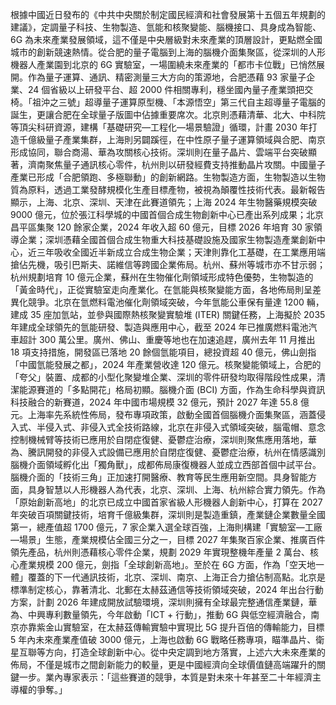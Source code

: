 根據中國近日發布的《中共中央關於制定國民經濟和社會發展第十五個五年規劃的建議》，定調量子科技、生物製造、氫能和核聚變能、腦機接口、具身成為智能、6G 為未來產業發展領域，這不僅是中央層級對未來產業的頂層設計，更點燃全國城市的創新競速熱情。從合肥的量子電腦到上海的腦機介面集聚區，從深圳的人形機器人產業園到北京的 6G 實驗室，一場圍繞未來產業的「都市卡位戰」已悄然展開。作為量子運算、通訊、精密測量三大方向的策源地，合肥憑藉 93 家量子企業、24 個省級以上研發平台、超 2000 件相關專利，穩坐國內量子產業頭把交椅。「祖沖之三號」超導量子運算原型機、「本源悟空」第三代自主超導量子電腦的誕生，更讓合肥在全球量子版圖中佔據重要席次。北京則憑藉清華、北大、中科院等頂尖科研資源，建構「基礎研究—工程化—場景驗證」循環，計畫 2030 年打造千億級量子產業集群，上海則另闢蹊徑，在中性原子量子運算領域與合肥、南京形成協同，聯合商湯、華為攻關核心技術。深圳則在量子晶片、雲端平台突破顯著，濟南聚焦量子通訊核心零件，杭州則以研發經費支持推動晶片攻關。中國量子產業已形成「合肥領跑、多極聯動」的創新網路。生物製造方面，生物製造以生物質為原料，透過工業發酵規模化生產目標產物，被視為顛覆性技術代表。最新報告顯示，上海、北京、深圳、天津在此賽道領先；上海 2024 年生物醫藥規模突破 9000 億元，位於張江科學城的中國首個合成生物創新中心已產出系列成果；北京昌平區集聚 120 餘家企業，2024 年收入超 60 億元，目標 2026 年培育 30 家領導企業；深圳憑藉全國首個合成生物重大科技基礎設施及國家生物製造產業創新中心，近三年吸收全國近半新成立合成生物企業；天津則靠化工基礎，在工業應用端搶佔先機，吸引巴斯夫、諾維信等跨國企業佈局。杭州、蘇州等城市亦不甘示弱；杭州規劃培育 10 億元企業，蘇州在生物催化劑領域形成特色優勢，生物製造的「黃金時代」，正從實驗室走向產業化。在氫能與核聚變能方面，各地佈局則呈差異化競爭。北京在氫燃料電池催化劑領域突破，今年氫能公車保有量達 1200 輛，建成 35 座加氫站，並參與國際熱核聚變實驗堆 (ITER) 關鍵任務，上海擬於 2035 年建成全球領先的氫能研發、製造與應用中心，截至 2024 年已推廣燃料電池汽車超計 300 萬公里。廣州、佛山、重慶等地也在加速追趕，廣州去年 11 月推出 18 項支持措施，開發區已落地 20 餘個氫能項目，總投資超 40 億元，佛山劍指「中國氫能發展之都」，2024 年產業營收達 120 億元。核聚變能領域上，合肥的「夸父」裝置、成都的小型化聚變堆企業、深圳的零件研發均取得階段性成果，清潔能源賽道的「多點開花」格局初顯。腦機介面 (BCI) 方面，作為生命科學與資訊科技融合的新賽道，2024 年中國市場規模 32 億元，預計 2027 年達 55.8 億元。上海率先系統性佈局，發布專項政策，啟動全國首個腦機介面集聚區，涵蓋侵入式、半侵入式、非侵入式全技術路線，北京在非侵入式領域突破，腦電帽、意念控制機械臂等技術已應用於自閉症復健、憂鬱症治療，深圳則聚焦應用落地，華為、騰訊開發的非侵入式設備已應用於自閉症復健、憂鬱症治療，杭州在情感識別腦機介面領域孵化出「獨角獸」，成都佈局康復機器人並成立西部首個中試平台。腦機介面的「技術三角」正加速打開醫療、教育等民生應用新空間。具身智能方面，具身智慧以人形機器人為代表，北京、深圳、上海、杭州綜合實力領先。作為「原始創新高地」的北京已成立中國首家省級人形機器人創新中心，打算在 2027 年突破百項關鍵技術，培育千億級集群，深圳則是製造重鎮，產業鏈企業數量全國第一，總產值超 1700 億元，7 家企業入選全球百強，上海則構建「實驗室—工廠—場景」生態，產業規模佔全國三分之一，目標 2027 年集聚百家企業、推廣百件領先產品，杭州則憑藉核心零件企業，規劃 2029 年實現整機年產量 2 萬台、核心產業規模 200 億元，劍指「全球創新高地」。至於在 6G 方面，作為「空天地一體」覆蓋的下一代通訊技術，北京、深圳、南京、上海正合力搶佔制高點。北京是標準制定核心，靠著清北、北郵在太赫茲通信等技術領域突破，2024 年出台行動方案，計劃 2026 年建成開放試驗環境，深圳則擁有全球最完整通信產業鏈，華為、中興專利數量領先，今年啟動「ICT + 行動」，推動 6G 與低空經濟融合，南京亦靠紫金山實驗室，在太赫茲傳輸實驗中實現比 5G 提升百倍的傳輸能力，目標 5 年內未來產業產值破 3000 億元，上海也啟動 6G 戰略任務專項，瞄準晶片、衛星互聯等方向，打造全球創新中心。從中央定調到地方落實，上述六大未來產業的佈局，不僅是城市之間創新能力的較量，更是中國經濟向全球價值鏈高端躍升的關鍵一步。業內專家表示：「這些賽道的競爭，本質是對未來十年甚至二十年經濟主導權的爭奪。」